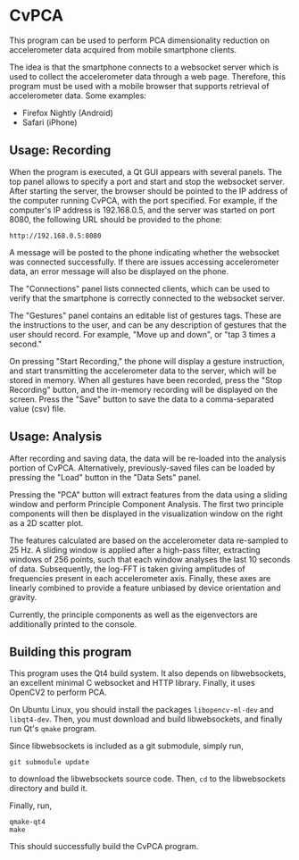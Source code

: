 # CvPCA

This program can be used to perform PCA dimensionality reduction on
accelerometer data acquired from mobile smartphone clients.

The idea is that the smartphone connects to a websocket server which
is used to collect the accelerometer data through a web page.  Therefore,
this program must be used with a mobile browser that supports
retrieval of accelerometer data.  Some examples:

- Firefox Nightly (Android)
- Safari (iPhone)

## Usage: Recording

When the program is executed, a Qt GUI appears with several panels.  The
top panel allows to specify a port and start and stop the websocket
server. After starting the server, the browser should be pointed to
the IP address of the computer running CvPCA, with the port specified.  For
example, if the computer's IP address is 192.168.0.5, and the server
was started on port 8080, the following URL should be provided to the
phone:

    http://192.168.0.5:8080

A message will be posted to the phone indicating whether the websocket
was connected successfully.  If there are issues accessing
accelerometer data, an error message will also be displayed on the
phone.

The "Connections" panel lists connected clients, which can be used to
verify that the smartphone is correctly connected to the websocket
server.

The "Gestures" panel contains an editable list of gestures tags.  These
are the instructions to the user, and can be any description of
gestures that the user should record.  For example, "Move up and
down", or "tap 3 times a second."

On pressing "Start Recording," the phone will display a gesture
instruction, and start transmitting the accelerometer data to the
server, which will be stored in memory.  When all gestures have been
recorded, press the "Stop Recording" button, and the in-memory
recording will be displayed on the screen.   Press the "Save" button
to save the data to a comma-separated value (csv) file.

## Usage: Analysis

After recording and saving data, the data will be re-loaded into the
analysis portion of CvPCA.  Alternatively, previously-saved files can
be loaded by pressing the "Load" button in the "Data Sets" panel.

Pressing the "PCA" button will extract features from the data using a
sliding window and perform Principle Component Analysis.  The first
two principle components will then be displayed in the visualization
window on the right as a 2D scatter plot.

The features calculated are based on the accelerometer data re-sampled
to 25 Hz.  A sliding window is applied after a high-pass filter,
extracting windows of 256 points, such that each window analyses the
last 10 seconds of data.  Subsequently, the log-FFT is taken giving
amplitudes of frequencies present in each accelerometer axis.  Finally,
these axes are linearly combined to provide a feature unbiased by
device orientation and gravity.

Currently, the principle components as well as the eigenvectors are
additionally printed to the console.

## Building this program

This program uses the Qt4 build system.  It also depends on
libwebsockets, an excellent minimal C websocket and HTTP library.
Finally, it uses OpenCV2 to perform PCA.

On Ubuntu Linux, you should install the packages `libopencv-ml-dev`
and `libqt4-dev`.  Then, you must download and build libwebsockets,
and finally run Qt's `qmake` program.

Since libwebsockets is included as a git submodule, simply run,

    git submodule update

to download the libwebsockets source code.  Then, `cd` to the
libwebsockets directory and build it.

Finally, run,

    qmake-qt4
    make

This should successfully build the CvPCA program.
